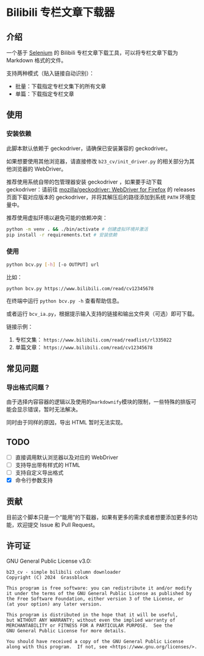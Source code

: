 # Bilibili 专栏文章下载器
## 介绍
一个基于 [Selenium](https://www.selenium.dev/) 的 Bilibili 专栏文章下载工具，可以将专栏文章下载为 Markdown 格式的文件。

支持两种模式（贴入链接自动识别）：
- 批量：下载指定专栏文集下的所有文章
- 单篇：下载指定专栏文章

## 使用
### 安装依赖
此脚本默认依赖于 geckodriver，请确保已安装兼容的 geckodriver。

如果想要使用其他浏览器，请直接修改 `b23_cv/init_driver.py` 的相关部分为其他浏览器的 WebDriver。

推荐使用系统自带的包管理器安装 geckodriver ，如果要手动下载 geckodriver：请前往 [mozilla/geckodriver: WebDriver for Firefox](https://github.com/mozilla/geckodriver) 的 releases 页面下载对应版本的 geckodriver，并将其解压后的路径添加到系统 `PATH` 环境变量中。

推荐使用虚拟环境以避免可能的依赖冲突：
```bash
python -m venv . && ./bin/activate # 创建虚拟环境并激活
pip install -r requirements.txt # 安装依赖
```

### 使用
```bash
python bcv.py [-h] [-o OUTPUT] url
```
比如：
```bash
python bcv.py https://www.bilibili.com/read/cv12345678
```
在终端中运行 `python bcv.py -h` 查看帮助信息。

或者运行 `bcv_ia.py`，根据提示输入支持的链接和输出文件夹（可选）即可下载。

链接示例：
1. 专栏文集： `https://www.bilibili.com/read/readlist/rl335022`
2. 单篇文章： `https://www.bilibili.com/read/cv12345678`

## 常见问题
### 导出格式问题？
由于选择内容容器的逻辑以及使用的`markdownify`模块的限制，一些特殊的排版可能会显示错误，暂时无法解决。

同时由于同样的原因，导出 HTML 暂时无法实现。

## TODO
- [ ] 直接调用默认浏览器以及对应的 WebDriver
- [ ] 支持导出带有样式的 HTML
- [ ] 支持自定义导出格式
- [x] 命令行参数支持

## 贡献
目前这个脚本只是一个“能用”的下载器，如果有更多的需求或者想要添加更多的功能，欢迎提交 Issue 和 Pull Request。

## 许可证
GNU General Public License v3.0:

    b23_cv - simple bilibili column downloader
    Copyright (C) 2024  Grassblock

    This program is free software: you can redistribute it and/or modify
    it under the terms of the GNU General Public License as published by
    the Free Software Foundation, either version 3 of the License, or
    (at your option) any later version.

    This program is distributed in the hope that it will be useful,
    but WITHOUT ANY WARRANTY; without even the implied warranty of
    MERCHANTABILITY or FITNESS FOR A PARTICULAR PURPOSE.  See the
    GNU General Public License for more details.

    You should have received a copy of the GNU General Public License
    along with this program.  If not, see <https://www.gnu.org/licenses/>.

